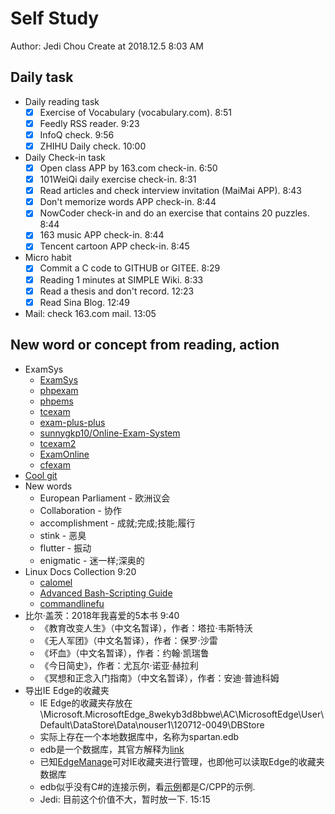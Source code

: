 # Self Study

Author: Jedi Chou
Create at 2018.12.5 8:03 AM

## Daily task

* Daily reading task
  -[x] Exercise of Vocabulary (vocabulary.com). 8:51
  -[x] Feedly RSS reader. 9:23
  -[x] InfoQ check. 9:56
  -[x] ZHIHU Daily check. 10:00

* Daily Check-in task
  -[x] Open class APP by 163.com check-in. 6:50
  -[x] 101WeiQi daily exercise check-in. 8:31
  -[x] Read articles and check interview invitation (MaiMai APP). 8:43
  -[x] Don't memorize words APP check-in. 8:44
  -[x] NowCoder check-in and do an exercise that contains 20 puzzles. 8:44
  -[x] 163 music APP check-in. 8:44
  -[x] Tencent cartoon APP check-in. 8:45

* Micro habit
  -[x] Commit a C code to GITHUB or GITEE. 8:29
  -[x] Reading 1 minutes at SIMPLE Wiki. 8:33
  -[x] Read a thesis and don't record. 12:23
  -[x] Read Sina Blog. 12:49

* Mail: check 163.com mail. 13:05

## New word or concept from reading, action

* ExamSys
  * [ExamSys](https://github.com/lrx0014/ExamSys)
  * [phpexam](https://sourceforge.net/projects/phpexam/)
  * [phpems](https://github.com/phpems/phpems)
  * [tcexam](https://www.oschina.net/p/tcexam/)
  * [exam-plus-plus](https://www.oschina.net/p/exam-plus-plus)
  * [sunnygkp10/Online-Exam-System](https://github.com/sunnygkp10/Online-Exam-System-)
  * [tcexam2](https://tcexam.org/)
  * [ExamOnline](https://github.com/wepeng/ExamOnline)
  * [cfexam](https://github.com/cforth/cfexam)
* [Cool git](https://learngitbranching.js.org/?demo)
* New words
  * European Parliament - 欧洲议会
  * Collaboration - 协作
  * accomplishment - 成就;完成;技能;履行
  * stink - 恶臭
  * flutter - 振动
  * enigmatic - 迷一样;深奥的
* Linux Docs Collection 9:20
  * [calomel](https://calomel.org/)
  * [Advanced Bash-Scripting Guide](http://tldp.org/LDP/abs/html/index.html)
  * [commandlinefu](https://www.commandlinefu.com)
* 比尔·盖茨：2018年我喜爱的5本书 9:40
  * 《教育改变人生》（中文名暂译），作者：塔拉·韦斯特沃
  * 《无人军团》（中文名暂译），作者：保罗·沙雷
  * 《坏血》（中文名暂译），作者：约翰·凯瑞鲁
  * 《今日简史》，作者：尤瓦尔·诺亚·赫拉利
  * 《冥想和正念入门指南》（中文名暂译），作者：安迪·普迪科姆
* 导出IE Edge的收藏夹
  * IE Edge的收藏夹存放在\Microsoft.MicrosoftEdge_8wekyb3d8bbwe\AC\MicrosoftEdge\User\Default\DataStore\Data\nouser1\120712-0049\DBStore
  * 实际上存在一个本地数据库中，名称为spartan.edb
  * edb是一个数据库，其官方解释为[link](https://docs.microsoft.com/zh-cn/windows/desktop/extensiblestorageengine/gg269259(v%3dexchg.10))
  * 已知[EdgeManage](http://www.edgemanage.emmet-gray.com/index.html)可对IE收藏夹进行管理，也即他可以读取Edge的收藏夹数据库
  * edb似乎没有C#的连接示例，看[示例](https://www.codeproject.com/articles/52715/%2fArticles%2f52715%2fExtensible-Storage-Engine)都是C/CPP的示例.
  * Jedi: 目前这个价值不大，暂时放一下. 15:15